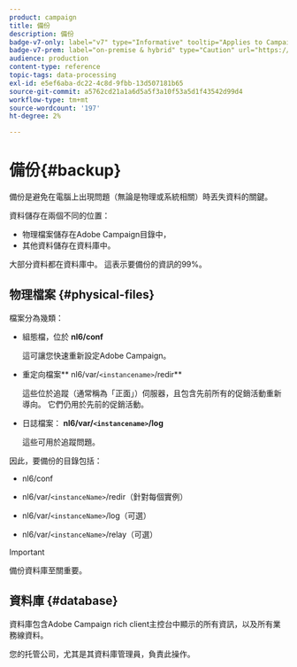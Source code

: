 ```yaml
---
product: campaign
title: 備份
description: 備份
badge-v7-only: label="v7" type="Informative" tooltip="Applies to Campaign Classic v7 only"
badge-v7-prem: label="on-premise & hybrid" type="Caution" url="https://experienceleague.adobe.com/docs/campaign-classic/using/installing-campaign-classic/architecture-and-hosting-models/hosting-models-lp/hosting-models.html?lang=en" tooltip="Applies to on-premise and hybrid deployments only"
audience: production
content-type: reference
topic-tags: data-processing
exl-id: e5ef6aba-dc22-4c8d-9fbb-13d507181b65
source-git-commit: a5762cd21a1a6d5a5f3a10f53a5d1f43542d99d4
workflow-type: tm+mt
source-wordcount: '197'
ht-degree: 2%

---
```


# 備份{#backup}



備份是避免在電腦上出現問題（無論是物理或系統相關）時丟失資料的關鍵。

資料儲存在兩個不同的位置：

* 物理檔案儲存在Adobe Campaign目錄中，
* 其他資料儲存在資料庫中。

大部分資料都在資料庫中。 這表示要備份的資訊的99%。

## 物理檔案 {#physical-files}

檔案分為幾類：

* 組態檔，位於 **nl6/conf**

   這可讓您快速重新設定Adobe Campaign。

* 重定向檔案** nl6/var/`<instancename>`/redir**

   這些位於追蹤（通常稱為「正面」）伺服器，且包含先前所有的促銷活動重新導向。 它們仍用於先前的促銷活動。

* 日誌檔案： **nl6/var/`<instancename>`/log**

   這些可用於追蹤問題。

因此，要備份的目錄包括：

* nl6/conf

* nl6/var/`<instanceName>`/redir（針對每個實例）

* nl6/var/`<instanceName>`/log（可選）

* nl6/var/`<instanceName>`/relay（可選）

>[!IMPORTANT]
>
>備份資料庫至關重要。

## 資料庫 {#database}

資料庫包含Adobe Campaign rich client主控台中顯示的所有資訊，以及所有業務線資料。

您的托管公司，尤其是其資料庫管理員，負責此操作。
